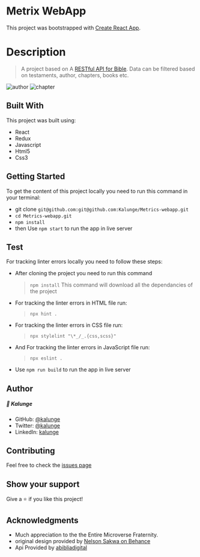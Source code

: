# Metrix WebApp

This project was bootstrapped with [Create React App](https://github.com/facebook/create-react-app).

# Description

> A project based on A [RESTful API for Bible](https://github.com/marciovsena/abibliadigital/blob/master/DOCUMENTATION.md). Data can be filtered based on testaments, author, chapters, books etc.

![author](https://user-images.githubusercontent.com/50773868/137195306-5b55e3b6-fd50-4079-9fe1-5fa0dfdf6402.png)
![chapter](https://user-images.githubusercontent.com/50773868/137195317-5ecbd397-e9f9-4a09-bfee-9b3ce71c6713.png)


## Built With

This project was built using:
- React
- Redux
- Javascript
- Html5
- Css3

## Getting Started

To get the content of this project locally you need to run this command in your terminal:

- git clone ```git@github.com:git@github.com:Kalunge/Metrics-webapp.git``` 
- `cd Metrics-webapp.git`
- `npm install`
- then Use `npm start` to run the app in live server

## Test

For tracking linter errors locally you need to follow these steps:

- After cloning the project you need to run this command

  > `npm install`
  > This command will download all the dependancies of the project

- For tracking the linter errors in HTML file run:

  > `npx hint .`

- For tracking the linter errors in CSS file run:

  > `npx stylelint "\*_/_.{css,scss}"`

- And For tracking the linter errors in JavaScript file run:

  > `npx eslint .`

- Use `npm run build` to run the app in live server

## Author

##### 👤 **Kalunge**

- GitHub: [@kalunge](https://github.com/kalunge)
- Twitter: [@kalunge](https://twitter.com/titus_muthomi)
- LinkedIn: [kalunge](https://linkedin.com/in/titus_muthomi)


##  Contributing

Feel free to check the [issues page](https://github.com/andersonlebon/Situation-updates-on-COVID-19and--casesTracker/issues)

## Show your support

Give a :star: if you like this project!

## Acknowledgments

- Much appreciation to the the Entire Microverse Fraternity.
- original design provided by [Nelson Sakwa on Behance](https://www.behance.net/sakwadesignstudio)
- Api Provided by [abibliadigital](https://github.com/marciovsena/abibliadigital/blob/master/DOCUMENTATION.md)


